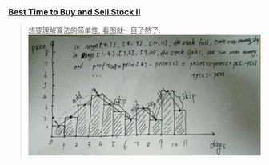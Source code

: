 ### [Best Time to Buy and Sell Stock II](https://leetcode.com/problems/best-time-to-buy-and-sell-stock-ii/description/)
> 想要理解算法的简单性, 看图就一目了然了.    
> ![](stock.jpg)